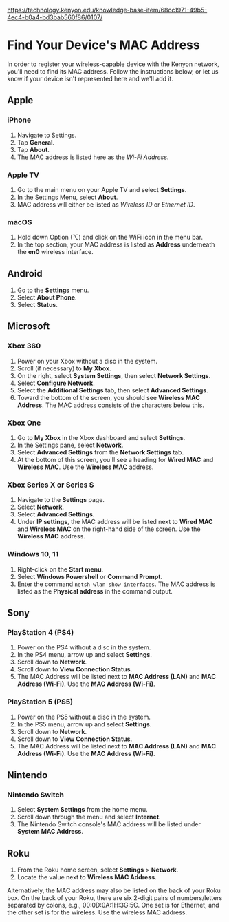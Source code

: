 https://technology.kenyon.edu/knowledge-base-item/68cc1971-49b5-4ec4-b0a4-bd3bab560f86/0107/

# Find Your Device's MAC Address

In order to register your wireless-capable device with the Kenyon network, you'll need to find its MAC address. Follow the instructions below, or let us know if your device isn't represented here and we'll add it.

## Apple

### iPhone
1. Navigate to Settings.
2. Tap **General**.
3. Tap **About**.
4. The MAC address is listed here as the *Wi-Fi Address*.

### Apple TV
1. Go to the main menu on your Apple TV and select **Settings**.
2. In the Settings Menu, select **About**.
3. MAC address will either be listed as *Wireless ID* or *Ethernet ID*.

### macOS
1. Hold down Option (⌥) and click on the WiFi icon in the menu bar.
2. In the top section, your MAC address is listed as **Address** underneath the **en0** wireless interface.

## Android
1. Go to the **Settings** menu.
2. Select **About Phone**.
3. Select **Status**.

## Microsoft

### Xbox 360
1. Power on your Xbox without a disc in the system.
2. Scroll (if necessary) to **My Xbox**.
3. On the right, select **System Settings**, then select **Network Settings**.
4. Select **Configure Network**.
5. Select the **Additional Settings** tab, then select **Advanced Settings**.
6. Toward the bottom of the screen, you should see **Wireless MAC Address**. The MAC address consists of the characters below this.

### Xbox One
1. Go to **My Xbox** in the Xbox dashboard and select **Settings**.
2. In the Settings pane, select **Network**.
3. Select **Advanced Settings** from the **Network Settings** tab.
4. At the bottom of this screen, you'll see a heading for **Wired MAC** and **Wireless MAC**. Use the **Wireless MAC** address.

### Xbox Series X or Series S
1. Navigate to the **Settings** page.
2. Select **Network**.
3. Select **Advanced Settings**.
4. Under **IP settings**, the MAC address will be listed next to **Wired MAC** and **Wireless MAC** on the right-hand side of the screen. Use the **Wireless MAC** address.

### Windows 10, 11
1. Right-click on the **Start menu**.
2. Select **Windows Powershell** or **Command Prompt**.
3. Enter the command `netsh wlan show interfaces`. The MAC address is listed as the **Physical address** in the command output.

## Sony

### PlayStation 4 (PS4)
1. Power on the PS4 without a disc in the system.
2. In the PS4 menu, arrow up and select **Settings**.
3. Scroll down to **Network**.
4. Scroll down to **View Connection Status**.
5. The MAC Address will be listed next to **MAC Address (LAN)** and **MAC Address (Wi-Fi)**. Use the **MAC Address (Wi-Fi)**.

### PlayStation 5 (PS5)
1. Power on the PS5 without a disc in the system.
2. In the PS5 menu, arrow up and select **Settings**.
3. Scroll down to **Network**.
4. Scroll down to **View Connection Status**.
5. The MAC Address will be listed next to **MAC Address (LAN)** and **MAC Address (Wi-Fi)**. Use the **MAC Address (Wi-Fi)**.

## Nintendo

### Nintendo Switch
1. Select **System Settings** from the home menu.
2. Scroll down through the menu and select **Internet**.
3. The Nintendo Switch console's MAC address will be listed under **System MAC Address**.

## Roku
1. From the Roku home screen, select **Settings** > **Network**.
2. Locate the value next to **Wireless MAC Address**.

Alternatively, the MAC address may also be listed on the back of your Roku box. On the back of your Roku, there are six 2-digit pairs of numbers/letters separated by colons, e.g., 00:0D:0A:1H:3G:5C. One set is for Ethernet, and the other set is for the wireless. Use the wireless MAC address.
